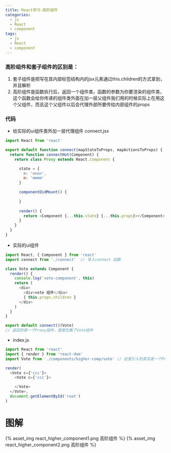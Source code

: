 ```yaml
---
title: React学习-高阶组件
categories:
  - js
  - React
  - component
tags:
  - js
  - React
  - component
---
```


### 高阶组件和套子组件的区别是：
<!-- more -->
1. 套子组件是把写在其内部标签结构内的jsx元素通过this.children的方式拿到，并且解析
2. 高阶组件是函数执行后，返回一个组件类，函数的参数为你要渲染的组件类，这个函数会给你传递的组件类外面在加一层父组件我们用的时候实际上在用这个父组件，而且这个父组件以后会代理外部所要传给内部组件的props

### 代码
+ 给实际的ui组件类外加一层代理组件
connect.jsx
```javascript
import React from 'react'

export default function connect(mapStateToProps, mapActionsToProps) {
  return function connectHot(Component) {
    return class Proxy extends React.Component {

      state = {
        n: 'nnnn',
        m: 'mmmm'
      }

      componentDidMount() {
        
      }
      
      render() {
        return <Component {...this.state} {...this.props}></Component>
      }
    }
  }
}
```
+ 实际的ui组件
```javascript
import React, { Component } from 'react'
import connect from './connect'  // 导入connect 函数

class Vote extends Component {
  render() {
    console.log('vote-component', this)
    return (
      <div>
        <div>vote 组件</div>
        { this.props.children }
      </div>
    )
  }
}

export default connect()(Vote) 
// 返回的是一个Proxy组件，里面包裹了Vote组件
```
+ index.js
```javascript
import React from 'react'
import { render } from 'react-dom'
import Vote from './components/higher-comp/vote' // 这里引入的其实是一个Proxy组件，里面包裹了 Vote 组件

render(
  <Vote c={'ccc'}>
    <Vote c={'ccc'}>

    </Vote>
  </Vote>,
  document.getElementById('root')
)
```

# 图解
{% asset_img react_higher_component1.png 高阶组件 %}
{% asset_img react_higher_component2.png 高阶组件 %}